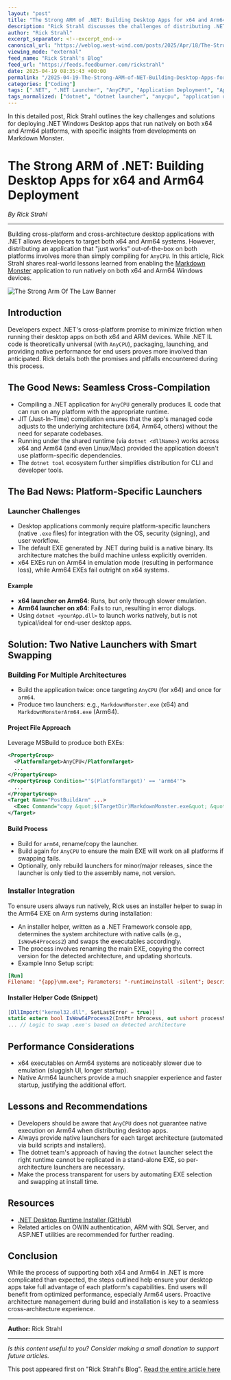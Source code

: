 ```yaml
---
layout: "post"
title: "The Strong ARM of .NET: Building Desktop Apps for x64 and Arm64 Deployment"
description: "Rick Strahl discusses the challenges of distributing .NET Windows Desktop applications for both x64 and Arm64 platforms, explaining cross-compilation, launcher issues, and detailed steps for providing native executables for each architecture. Solutions and performance observations are shared for seamless out-of-the-box deployment."
author: "Rick Strahl"
excerpt_separator: <!--excerpt_end-->
canonical_url: "https://weblog.west-wind.com/posts/2025/Apr/18/The-Strong-ARM-of-NET-Wrestling-with-x64-and-Arm64-Desktop-App-Deployment"
viewing_mode: "external"
feed_name: "Rick Strahl's Blog"
feed_url: "https://feeds.feedburner.com/rickstrahl"
date: 2025-04-19 08:35:43 +00:00
permalink: "/2025-04-19-The-Strong-ARM-of-NET-Building-Desktop-Apps-for-x64-and-Arm64-Deployment.html"
categories: ["Coding"]
tags: [".NET", ".NET Launcher", "AnyCPU", "Application Deployment", "Application Installer", "Arm64", "Build Configuration", "Coding", "Cross Platform", "Markdown Monster", "Native Binaries", "Posts", "Windows", "Windows Desktop", "WPF", "X64"]
tags_normalized: ["dotnet", "dotnet launcher", "anycpu", "application deployment", "application installer", "arm64", "build configuration", "coding", "cross platform", "markdown monster", "native binaries", "posts", "windows", "windows desktop", "wpf", "x64"]
---
```


In this detailed post, Rick Strahl outlines the key challenges and solutions for deploying .NET Windows Desktop apps that run natively on both x64 and Arm64 platforms, with specific insights from developments on Markdown Monster.<!--excerpt_end-->

# The Strong ARM of .NET: Building Desktop Apps for x64 and Arm64 Deployment

*By Rick Strahl*

---

Building cross-platform and cross-architecture desktop applications with .NET allows developers to target both x64 and Arm64 systems. However, distributing an application that "just works" out-of-the-box on both platforms involves more than simply compiling for `AnyCPU`. In this article, Rick Strahl shares real-world lessons learned from enabling the [Markdown Monster](https://markdownmonster.west-wind.com) application to run natively on both x64 and Arm64 Windows devices.

![The Strong Arm Of The Law Banner](https://weblog.west-wind.com/images/2025/TheStrongArmOfDotNetWrestlingWithX64andArm64/TheStrongArmOfTheLawBanner.jpg)

## Introduction

Developers expect .NET's cross-platform promise to minimize friction when running their desktop apps on both x64 and ARM devices. While .NET IL code is theoretically universal (with `AnyCPU`), packaging, launching, and providing native performance for end users proves more involved than anticipated. Rick details both the promises and pitfalls encountered during this process.

## The Good News: Seamless Cross-Compilation

- Compiling a .NET application for `AnyCPU` generally produces IL code that can run on any platform with the appropriate runtime.
- JIT (Just-In-Time) compilation ensures that the app's managed code adjusts to the underlying architecture (x64, Arm64, others) without the need for separate codebases.
- Running under the shared runtime (via `dotnet <dllName>`) works across x64 and Arm64 (and even Linux/Mac) provided the application doesn't use platform-specific dependencies.
- The `dotnet tool` ecosystem further simplifies distribution for CLI and developer tools.

## The Bad News: Platform-Specific Launchers

### Launcher Challenges

- Desktop applications commonly require platform-specific launchers (native `.exe` files) for integration with the OS, security (signing), and user workflow.
- The default EXE generated by .NET during build is a native binary. Its architecture matches the build machine unless explicitly overriden.
- x64 EXEs run on Arm64 in emulation mode (resulting in performance loss), while Arm64 EXEs fail outright on x64 systems.

#### Example

- **x64 launcher on Arm64**: Runs, but only through slower emulation.
- **Arm64 launcher on x64**: Fails to run, resulting in error dialogs.
- Using `dotnet <yourApp.dll>` to launch works natively, but is not typical/ideal for end-user desktop apps.

## Solution: Two Native Launchers with Smart Swapping

### Building For Multiple Architectures

- Build the application twice: once targeting `AnyCPU` (for x64) and once for `arm64`.
- Produce two launchers: e.g., `MarkdownMonster.exe` (x64) and `MarkdownMonsterArm64.exe` (Arm64).

#### Project File Approach

Leverage MSBuild to produce both EXEs:

```xml
<PropertyGroup>
  <PlatformTarget>AnyCPU</PlatformTarget>
  ...
</PropertyGroup>
<PropertyGroup Condition="'$(PlatformTarget)' == 'arm64'">
  ...
</PropertyGroup>
<Target Name="PostBuildArm" ...>
  <Exec Command="copy &quot;$(TargetDir)MarkdownMonster.exe&quot; &quot;$(ProjectDir)MarkdownMonsterArm64.exe&quot;" />
</Target>
```

#### Build Process

- Build for `arm64`, rename/copy the launcher.
- Build again for `AnyCPU` to ensure the main EXE will work on all platforms if swapping fails.
- Optionally, only rebuild launchers for minor/major releases, since the launcher is only tied to the assembly name, not version.

### Installer Integration

To ensure users always run natively, Rick uses an installer helper to swap in the Arm64 EXE on Arm systems during installation:

- An installer helper, written as a .NET Framework console app, determines the system architecture with native calls (e.g., `IsWow64Process2`) and swaps the executables accordingly.
- The process involves renaming the main EXE, copying the correct version for the detected architecture, and updating shortcuts.
- Example Inno Setup script:

```ini
[Run]
Filename: "{app}\mm.exe"; Parameters: "-runtimeinstall -silent"; Description: "Checking for and installing the .NET Desktop Runtime..."
```

#### Installer Helper Code (Snippet)

```csharp
[DllImport("kernel32.dll", SetLastError = true)]
static extern bool IsWow64Process2(IntPtr hProcess, out ushort processMachine, out ushort nativeMachine);
... // Logic to swap .exe's based on detected architecture
```

## Performance Considerations

- x64 executables on Arm64 systems are noticeably slower due to emulation (sluggish UI, longer startup).
- Native Arm64 launchers provide a much snappier experience and faster startup, justifying the additional effort.

## Lessons and Recommendations

- Developers should be aware that `AnyCPU` does not guarantee native execution on Arm64 when distributing desktop apps.
- Always provide native launchers for each target architecture (automated via build scripts and installers).
- The dotnet team's approach of having the `dotnet` launcher select the right runtime cannot be replicated in a stand-alone EXE, so per-architecture launchers are necessary.
- Make the process transparent for users by automating EXE selection and swapping at install time.

## Resources

- [.NET Desktop Runtime Installer (GitHub)](https://github.com/RickStrahl/DotnetDesktopRuntimeInstaller)
- Related articles on OWIN authentication, ARM with SQL Server, and ASP.NET utilities are recommended for further reading.

## Conclusion

While the process of supporting both x64 and Arm64 in .NET is more complicated than expected, the steps outlined help ensure your desktop apps take full advantage of each platform's capabilities. End users will benefit from optimized performance, especially Arm64 users. Proactive architecture management during build and installation is key to a seamless cross-architecture experience.

---

**Author:** Rick Strahl

---

_Is this content useful to you? Consider making a small donation to support future articles._

This post appeared first on "Rick Strahl's Blog". [Read the entire article here](https://weblog.west-wind.com/posts/2025/Apr/18/The-Strong-ARM-of-NET-Wrestling-with-x64-and-Arm64-Desktop-App-Deployment)
